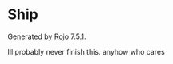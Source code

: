 # Ship
Generated by [Rojo](https://github.com/rojo-rbx/rojo) 7.5.1.

Ill probably never finish this. anyhow who cares
